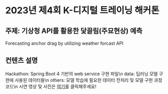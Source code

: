 # 2023년 제4회 K-디지털 트레이닝 해커톤
## 주제: 기상청 API를 활용한 닻끌림(주묘현상) 예측
Forecasting anchor drag by utilizing weather forcast API
## 컨텐츠 설명
Hackathon: Spring Boot 4 기반의 web service 구현 파일\n
data: 딥러닝 모델 구현에 사용된 데이터들\n
others: 모델 학습에 필요한 데이터 전처리 및 모델 구현 과정 코드\n
시연 영상 및 사진은 [여기](https://drive.google.com/drive/folders/1gdTeV5sj2uXyZp2jf8kIb2Z5XcY7Ba5C?usp=drive_link)를 클릭해주세요!
